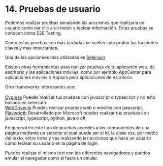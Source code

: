 # 14. Pruebas de usuario

Podemos realizar pruebas simulando las accciones que realizaría un usuario como dar clic a un botón y teclear información. Estas pruebas se conocen como E2E Testing.

Como estas pruebas son mas tardadas se suelen solo probar las funciones claves y mas importantes.

&#x20;Una de las opcionees mas utilizadas es [Selenium](https://www.seleniumhq.org)

Existen otras herramientas  para realizar pruebas de tu aplicación web, de escritorio y las aplicaciones móviles, como por ejemplo AppCenter para aplicaciones móviles o Appium para aplicaciones de escritorio.

Otro frameworks interesantes son:\
[\
Cypress](https://www.cypress.io) Puedes realizar tus pruebas con javascript o typescript y no esta basado en selenium.\
[WebDriver.io](https://webdriver.io) Puedes realizar pruebas web o móviles con javascript.\
[Playwrigth](https://playwright.dev) Desarrollado por Microsoft puedes realizar tus pruebas con javascript, typescript, python, java o c#

En general en este tipo de pruebas accedes a los componentes de una página mediante un selector el cual puede ser el Id, la clase css, por medio del texto, entre otros y vas realizando las acciones que hace un usuario como teclear su usuario en la página de login.&#x20;

Puedes realizar el mismo test con los diferentes navegadores y puedes emular el navegador como si fuera un celular.&#x20;

